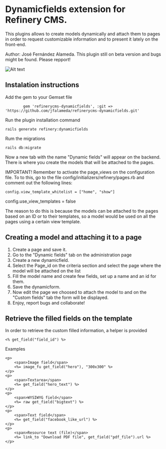 # Dynamicfields extension for Refinery CMS.

This plugins allows to create models dynamically and attach them to pages in order to request customizable information and to present it lately on the front-end.

Author: José Fernández Alameda.
This plugin still on beta version and bugs might be found. Please repport!

![Alt text](http://josealameda.se/dynamicfields/tab.png "Plugin image")

## Instalation instructions

Add the gem to your Gemset file

			gem 'refinerycms-dynamicfields', :git => 'https://github.com/jfalameda/refinerycms-dynamicfields.git'

Run the plugin installation command

	rails generate refinery:dynamicfields

Rum the migrations

	rails db:migrate

Now a new tab with the name "Dynamic fields" will appear on the backend. There is where you create the models that will be attached to the pages.

IMPORTANT! Remember to activate the page_views on the configuration file. To to this, go to the file config/initializers/refinery/pages.rb and comment out the following lines:

	config.view_template_whitelist = ["home", "show"]
  config.use_view_templates = false

The reason to do this is because the models can be attached to the pages based on an ID or to their templates, so a model would be used on all the pages using a certain view template.

## Creating a model and attaching it to a page

1. Create a page and save it.
2. Go to the "Dynamic fields" tab on the administration page
3. Create a new dynamicfield.
4. Select the Page_id on the criteria section and select the page where the model will be attached on the list
5. Fill the model name and create few fields, set up a name and an id for them.
6. Save the dynamicform.
7. Now edit the page we choosed to attach the model to and on the "Custom fields" tab the form will be displayed.
8. Enjoy, report bugs and collaborate!

## Retrieve the filled fields on the template

In order to retrieve the custom filled information, a helper is provided

	<% get_field("field_id") %>

Examples

	<p>
		<span>Image field</span>
		<%= image_fu get_field("hero"), "300x300" %>
	</p>
	<p>
		<span>Textarea</span>
		<%= get_field("hero_text") %>
	</p>
	<p>
		<span>WYSIWYG field</span>
		<%= raw get_field("bigtext") %>
	</p>
	<p>
		<span>Text field</span>
		<%= get_field("facebook_like_url") %>
	</p>
	<p>
		<span>Resource text (file)</span>
		<%= link_to "Download PDF file", get_field("pdf_file").url %>
	</p>


